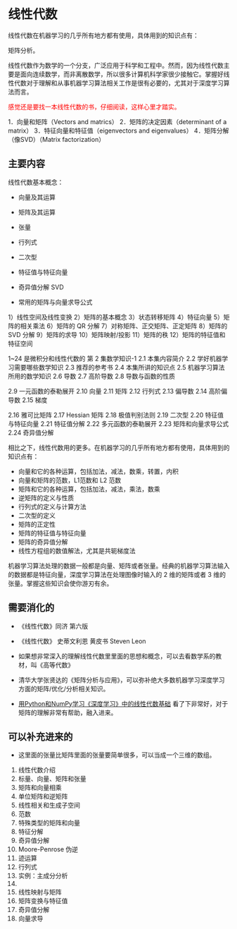 
# 线性代数

线性代数在机器学习的几乎所有地方都有使用，具体用到的知识点有：

矩阵分析。

线性代数作为数学的一个分支，广泛应用于科学和工程中。然而，因为线性代数主要是面向连续数学，而非离散数学，所以很多计算机科学家很少接触它。掌握好线性代数对于理解和从事机器学习算法相关工作是很有必要的，尤其对于深度学习算法而言。

<span style="color:red;">感觉还是要找一本线性代数的书，仔细阅读，这样心里才踏实。</span>



1．向量和矩阵（Vectors and matrics）
2．矩阵的决定因素（determinant of a matrix）
3．特征向量和特征值（eigenvectors and eigenvalues）
4．矩阵分解（像SVD）（Matrix factorization）



## 主要内容

线性代数基本概念：

- 向量及其运算
- 矩阵及其运算
- 张量
- 行列式
- 二次型
- 特征值与特征向量


- 奇异值分解 SVD
- 常用的矩阵与向量求导公式





1）线性空间及线性变换
2）矩阵的基本概念
3）状态转移矩阵
4）特征向量
5）矩阵的相关乘法
6）矩阵的 QR 分解
7）对称矩阵、正交矩阵、正定矩阵
8）矩阵的 SVD 分解
9）矩阵的求导
10）矩阵映射/投影
11）矩阵的秩
12）矩阵的特征值和特征空间




1~24 是微积分和线性代数的
第 2 集数学知识-1
2.1 本集内容简介
2.2 学好机器学习需要哪些数学知识
2.3 推荐的参考书
2.4 本集所讲的知识点
2.5 机器学习算法所用的数学知识
2.6 导数
2.7 高阶导数
2.8 导数与函数的性质


2.9 一元函数的泰勒展开
2.10 向量
2.11 矩阵
2.12 行列式
2.13 偏导数
2.14 高阶偏导数
2.15 梯度

2.16 雅可比矩阵
2.17 Hessian 矩阵
2.18 极值判别法则
2.19 二次型
2.20 特征值与特征向量
2.21 特征值分解
2.22 多元函数的泰勒展开
2.23 矩阵和向量求导公式
2.24 奇异值分解




相比之下，线性代数用的更多。在机器学习的几乎所有地方都有使用，具体用到的知识点有：

- 向量和它的各种运算，包括加法，减法，数乘，转置，内积
- 向量和矩阵的范数，L1范数和 L2 范数
- 矩阵和它的各种运算，包括加法，减法，乘法，数乘
- 逆矩阵的定义与性质
- 行列式的定义与计算方法
- 二次型的定义
- 矩阵的正定性
- 矩阵的特征值与特征向量
- 矩阵的奇异值分解
- 线性方程组的数值解法，尤其是共轭梯度法



机器学习算法处理的数据一般都是向量、矩阵或者张量。经典的机器学习算法输入的数据都是特征向量，深度学习算法在处理图像时输入的 2 维的矩阵或者 3 维的张量。掌握这些知识会使你游刃有余。




## 需要消化的

- 《线性代数》同济 第六版
- 《线性代数》 史蒂文利恩 黄皮书 Steven Leon
- 如果想非常深入的理解线性代数里里面的思想和概念，可以去看数学系的教材，叫《高等代数》
- 清华大学张贤达的《矩阵分析与应用》，可以弥补绝大多数机器学习深度学习方面的矩阵/优化/分析相关知识。

- [ 用Python和NumPy学习《深度学习》中的线性代数基础](https://mp.weixin.qq.com/s?__biz=MzA3MzI4MjgzMw==&mid=2650742247&idx=4&sn=04a0db41941d6e7b438149abcb17f86f&chksm=871ad999b06d508fabaeaed126925125f29c05c4e9cffc114f780312ee5cafeacb82bca22866&mpshare=1&scene=1&srcid=05158upcR4K5uQizD0RwbruL#rd) 看了下非常好，对于矩阵的理解非常有帮助，融入进来。

## 可以补充进来的

- 这里面的张量比矩阵里面的张量要简单很多，可以当成一个三维的数组。



1. 线性代数介绍
2. 标量、向量、矩阵和张量
3. 矩阵和向量相乘
4. 单位矩阵和逆矩阵
5. 线性相关和生成子空间
6. 范数
7. 特殊类型的矩阵和向量
8. 特征分解
9. 奇异值分解
10. Moore-Penrose 伪逆
11. 迹运算
12. 行列式
13. 实例：主成分分析
14.
15. 线性映射与矩阵
16. 矩阵变换与特征值
17. 奇异值分解
18. 向量求导
